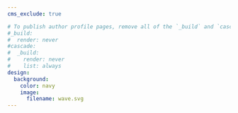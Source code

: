 ```yaml
---
cms_exclude: true

# To publish author profile pages, remove all of the `_build` and `cascade` settings below.
#_build:
#  render: never
#cascade:
#  _build:
#    render: never
#    list: always
design:
  background:
    color: navy
    image:
      filename: wave.svg
---
```

